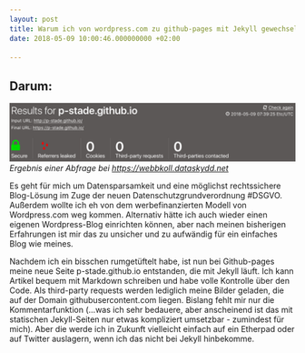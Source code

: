 ```yaml
---
layout: post
title: Warum ich von wordpress.com zu github-pages mit Jekyll gewechselt bin
date: 2018-05-09 10:00:46.000000000 +02:00

---
```


## Darum:
![webbkoll-Ergebnis](https://raw.githubusercontent.com/p-stade/p-stade.github.io/master/_assets/p-stade-webbkoll.png)
*Ergebnis einer Abfrage bei <https://webbkoll.dataskydd.net>*

Es geht für mich um Datensparsamkeit und eine möglichst rechtssichere Blog-Lösung im Zuge der neuen Datenschutzgrundverordnung #DSGVO. Außerdem wollte ich eh von dem werbefinanzierten Modell von Wordpress.com weg kommen. Alternativ hätte ich auch wieder einen eigenen Wordpress-Blog einrichten können, aber nach meinen bisherigen Erfahrungen ist mir das zu unsicher und zu aufwändig für ein einfaches Blog wie meines.

Nachdem ich ein bisschen rumgetüftelt habe, ist nun bei Github-pages meine neue Seite p-stade.github.io entstanden, die mit Jekyll läuft. Ich kann Artikel bequem mit Markdown schreiben und habe volle Kontrolle über den Code. Als third-party requests werden lediglich meine Bilder geladen, die auf der Domain githubusercontent.com liegen. Bislang fehlt mir nur die Kommentarfunktion (...was ich sehr bedauere, aber anscheinend ist das mit statischen Jekyll-Seiten nur etwas kompliziert umsetzbar - zumindest für mich). Aber die werde ich in Zukunft vielleicht einfach auf ein Etherpad oder auf Twitter auslagern, wenn ich das nicht bei Jekyll hinbekomme.
